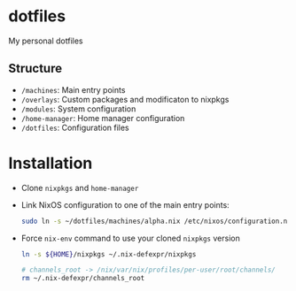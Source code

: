 # dotfiles

My personal dotfiles

## Structure

- `/machines`: Main entry points
- `/overlays`: Custom packages and modificaton to nixpkgs
- `/modules`: System configuration
- `/home-manager`: Home manager configuration
- `/dotfiles`: Configuration files

# Installation

- Clone `nixpkgs` and `home-manager`

- Link NixOS configuration to one of the main entry points:

  ```bash
  sudo ln -s ~/dotfiles/machines/alpha.nix /etc/nixos/configuration.nix
  ```

- Force `nix-env` command to use your cloned `nixpkgs` version

  ```bash
  ln -s ${HOME}/nixpkgs ~/.nix-defexpr/nixpkgs

  # channels_root -> /nix/var/nix/profiles/per-user/root/channels/
  rm ~/.nix-defexpr/channels_root
  ```
